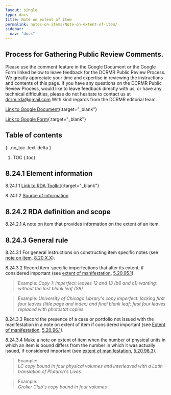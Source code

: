 ```yaml
---
layout: single
type: docs
title: Note on extent of item
permalink: notes-on-items/Note-on-extent-of-item/
sidebar:
  nav: "docs"
---
```


## Process for Gathering Public Review Comments.
Please use the comment feature in the Google Document or the Google Form linked below to leave feedback for the DCRMR Public Review Process.  We greatly appreciate your time and expertise in reviewing the instructions and contents of this page.  If you have any questions on the DCRMR Public Review Process, would like to leave feedback directly with us, or have any technical difficulties, please do not hesitate to contact us at dcrm.rda@gmail.com  With kind regards from the DCRMR editorial team.

[Link to Google Document](https://docs.google.com/document/d/1oqVWlEpZzVFAkzqtEm39ClOWv5l3iev_GDOQQ6Z_7MA/edit){:target="_blank"}

[Link to Google Form](https://docs.google.com/forms/d/e/1FAIpQLSdNtJkbY1mngdTcvCoB7zZcpaIuuKHvlbyiidP-QunDy14VcQ/viewform){:target="_blank"}

## Table of contents
{: .no_toc .text-delta }

1. TOC
{:toc}

## 8.24.1 Element information

<a name="8.24.1.1">8.24.1.1</a> [Link to RDA Toolkit](https://beta.rdatoolkit.org/Content/Index?externalId=en-US_ala-fd17be6e-c18b-3ae3-92c5-21b0c2c09e48){:target="_blank"}

<a name="8.24.1.2">8.24.1.2</a> [Source of information](/DCRMR/notes-on-items/)

## 8.24.2 RDA definition and scope

<a name="8.24.2.1">8.24.2.1</a> A note on item that provides information on the extent of an item.

## 8.24.3 General rule

<a name="8.24.3.1">8.24.3.1</a> For general instructions on constructing item specific notes (see [note on item](/DCRMR/notes-on-items/Note-on-item/), [8.20.X.X](/DCRMR/Notes-on-item/Note-on-item/#8.20.X.X)).

<a name="8.24.3.2">8.24.3.2</a> Record item-specific imperfections that alter its extent, if considered important (see [extent of manifestation](/DCRMR/phys-desc/Extent-of-manifestation/), [5.20.95.1](/DCRMR/phys-desc/Extent-of-manifestation/#5.20.95.1)).

>Example:
><CITE>Copy 1: Imperfect: leaves 12 and 13 (b6 and c1) wanting; without the last blank leaf (S8)</CITE>

>Example:
><CITE>University of Chicago Library's copy imperfect: lacking first four leaves (title page and index) and final blank leaf; first four leaves replaced with photostat copies</CITE>

<a name="8.24.3.3">8.24.3.3</a> Record the presence of a case or portfolio not issued with the manifestation in a note on extent of item if considered important (see [Extent of manifestation](/DCRMR/phys-desc/Extent-of-manifestation/), [5.20.96.1](/DCRMR/phys-desc/Extent-of-manifestation/#5.20.96.1)).

<a name="8.24.3.4">8.24.3.4</a> Make a note on extent of item when the number of physical units in which an item is bound differs from the number in which it was actually issued, if considered important (see [extent of manifestation](/DCRMR/phys-desc/Extent-of-manifestation/), [5.20.98.3](/DCRMR/phys-desc/Extent-of-manifestation/#5.20.98.3)).

>Example:  
><CITE>LC copy bound in four physical volumes and interleaved with a Latin translation of Plutarch's Lives </CITE>

>Example:  
><CITE>Grolier Club's copy bound in four volumes</CITE>